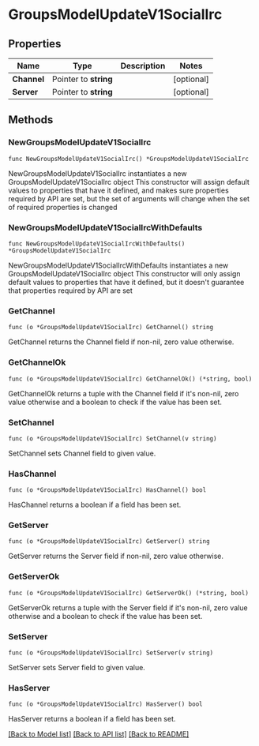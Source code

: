 # GroupsModelUpdateV1SocialIrc

## Properties

Name | Type | Description | Notes
------------ | ------------- | ------------- | -------------
**Channel** | Pointer to **string** |  | [optional] 
**Server** | Pointer to **string** |  | [optional] 

## Methods

### NewGroupsModelUpdateV1SocialIrc

`func NewGroupsModelUpdateV1SocialIrc() *GroupsModelUpdateV1SocialIrc`

NewGroupsModelUpdateV1SocialIrc instantiates a new GroupsModelUpdateV1SocialIrc object
This constructor will assign default values to properties that have it defined,
and makes sure properties required by API are set, but the set of arguments
will change when the set of required properties is changed

### NewGroupsModelUpdateV1SocialIrcWithDefaults

`func NewGroupsModelUpdateV1SocialIrcWithDefaults() *GroupsModelUpdateV1SocialIrc`

NewGroupsModelUpdateV1SocialIrcWithDefaults instantiates a new GroupsModelUpdateV1SocialIrc object
This constructor will only assign default values to properties that have it defined,
but it doesn't guarantee that properties required by API are set

### GetChannel

`func (o *GroupsModelUpdateV1SocialIrc) GetChannel() string`

GetChannel returns the Channel field if non-nil, zero value otherwise.

### GetChannelOk

`func (o *GroupsModelUpdateV1SocialIrc) GetChannelOk() (*string, bool)`

GetChannelOk returns a tuple with the Channel field if it's non-nil, zero value otherwise
and a boolean to check if the value has been set.

### SetChannel

`func (o *GroupsModelUpdateV1SocialIrc) SetChannel(v string)`

SetChannel sets Channel field to given value.

### HasChannel

`func (o *GroupsModelUpdateV1SocialIrc) HasChannel() bool`

HasChannel returns a boolean if a field has been set.

### GetServer

`func (o *GroupsModelUpdateV1SocialIrc) GetServer() string`

GetServer returns the Server field if non-nil, zero value otherwise.

### GetServerOk

`func (o *GroupsModelUpdateV1SocialIrc) GetServerOk() (*string, bool)`

GetServerOk returns a tuple with the Server field if it's non-nil, zero value otherwise
and a boolean to check if the value has been set.

### SetServer

`func (o *GroupsModelUpdateV1SocialIrc) SetServer(v string)`

SetServer sets Server field to given value.

### HasServer

`func (o *GroupsModelUpdateV1SocialIrc) HasServer() bool`

HasServer returns a boolean if a field has been set.


[[Back to Model list]](../README.md#documentation-for-models) [[Back to API list]](../README.md#documentation-for-api-endpoints) [[Back to README]](../README.md)



